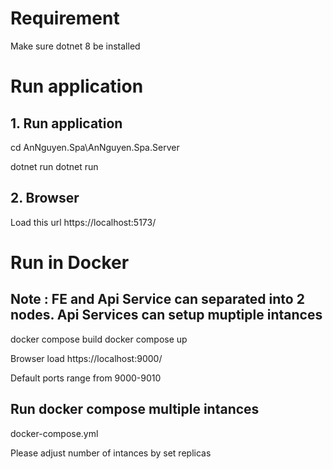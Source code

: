# Requirement

Make sure dotnet 8 be installed 

# Run application

## 1. Run application
cd AnNguyen.Spa\AnNguyen.Spa.Server

dotnet run dotnet run 

## 2. Browser

Load this url
https://localhost:5173/



# Run in Docker
## Note : FE and Api Service can separated into 2 nodes. Api Services can setup muptiple intances

docker compose build
docker compose up 

Browser load
https://localhost:9000/

Default ports range from 9000-9010
## Run docker compose multiple intances
docker-compose.yml

Please adjust number of intances by set replicas 